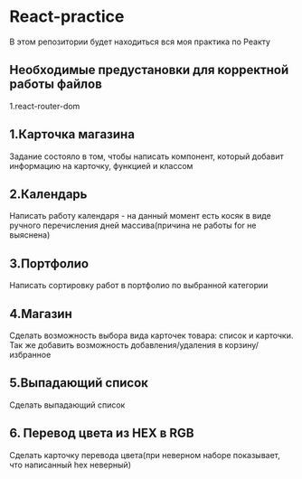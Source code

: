 # React-practice
В этом репозитории будет находиться вся моя практика по Реакту

## Необходимые предустановки для корректной работы файлов
1.react-router-dom

## 1.Карточка магазина
Задание состояло в том, чтобы написать компонент, который добавит информацию на карточку, функцией и классом

## 2.Календарь
Написать работу календаря - на данный момент есть косяк в виде ручного перечисления дней массива(причина не работы for не выяснена)

## 3.Портфолио
Написать сортировку работ в портфолио по выбранной категории

## 4.Магазин
Сделать возможность выбора вида карточек товара: список и карточки. Так же добавить возможность добавления/удаления в корзину/избранное

## 5.Выпадающий список
Сделать выпадающий список

## 6. Перевод цвета из HEX в RGB
Сделать карточку перевода цвета(при неверном наборе показывает, что написанный hex неверный)
